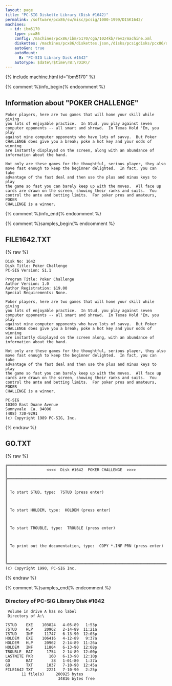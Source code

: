 ```yaml
---
layout: page
title: "PC-SIG Diskette Library (Disk #1642)"
permalink: /software/pcx86/sw/misc/pcsig/1000-1999/DISK1642/
machines:
  - id: ibm5170
    type: pcx86
    config: /machines/pcx86/ibm/5170/cga/1024kb/rev3/machine.xml
    diskettes: /machines/pcx86/diskettes.json,/disks/pcsigdisks/pcx86/diskettes.json
    autoGen: true
    autoMount:
      B: "PC-SIG Library Disk #1642"
    autoType: $date\r$time\rB:\rDIR\r
---
```


{% include machine.html id="ibm5170" %}

{% comment %}info_begin{% endcomment %}

## Information about "POKER CHALLENGE"

    Poker players, here are two games that will hone your skill while giving
    you lots of enjoyable practice.  In Stud, you play against seven
    computer opponents -- all smart and shrewd.  In Texas Hold 'Em, you play
    against nine computer opponents who have lots of savvy.  But Poker
    CHALLENGE does give you a break; poke a hot key and your odds of winning
    are instantly displayed on the screen, along with an abundance of
    information about the hand.
    
    Not only are these games for the thoughtful, serious player, they also
    move fast enough to keep the beginner delighted.  In fact, you can take
    advantage of the fast deal and then use the plus and minus keys to play
    the game so fast you can barely keep up with the moves.  All face up
    cards are drawn on the screen, showing their ranks and suits.  You
    control the ante and betting limits.  For poker pros and amateurs, POKER
    CHALLENGE is a winner.
{% comment %}info_end{% endcomment %}

{% comment %}samples_begin{% endcomment %}

## FILE1642.TXT

{% raw %}
```
Disk No: 1642                                                           
Disk Title: Poker Challenge                                             
PC-SIG Version: S1.1                                                    
                                                                        
Program Title: Poker Challenge                                          
Author Version: 1.0                                                     
Author Registration: $19.00                                             
Special Requirements: None.                                             
                                                                        
Poker players, here are two games that will hone your skill while giving
you lots of enjoyable practice.  In Stud, you play against seven        
computer opponents -- all smart and shrewd.  In Texas Hold 'Em, you play
against nine computer opponents who have lots of savvy.  But Poker      
CHALLENGE does give you a break; poke a hot key and your odds of winning
are instantly displayed on the screen along, with an abundance of       
information about the hand.                                             
                                                                        
Not only are these games for the thoughtful, serious player, they also  
move fast enough to keep the beginner delighted.  In fact, you can take 
advantage of the fast deal and then use the plus and minus keys to play 
the game so fast you can barely keep up with the moves.  All face up    
cards are drawn on the screen, showing their ranks and suits.  You      
control the ante and betting limits.  For poker pros and amateurs, POKER
CHALLENGE is a winner.                                                  
                                                                        
PC-SIG                                                                  
1030D East Duane Avenue                                                 
Sunnyvale  Ca. 94086                                                    
(408) 730-9291                                                          
(c) Copyright 1989 PC-SIG, Inc.                                         
```
{% endraw %}

## GO.TXT

{% raw %}
```
╔═════════════════════════════════════════════════════════════════════════╗
║                 <<<<  Disk #1642  POKER CHALLENGE  >>>>                 ║
╠═════════════════════════════════════════════════════════════════════════╣
║                                                                         ║
║ To start STUD, type:  7STUD (press enter)                               ║
║                                                                         ║
║ To start HOLDEM, type:  HOLDEM (press enter)                            ║
║                                                                         ║
║ To start TROUBLE, type:  TROUBLE (press enter)                          ║
║                                                                         ║
║ To print out the documentation, type:  COPY *.INF PRN (press enter)     ║
║                                                                         ║
╚═════════════════════════════════════════════════════════════════════════╝
(c) Copyright 1990, PC-SIG Inc.
```
{% endraw %}

{% comment %}samples_end{% endcomment %}

### Directory of PC-SIG Library Disk #1642

     Volume in drive A has no label
     Directory of A:\

    7STUD    EXE    103824   4-05-89   1:53p
    7STUD    HLP     20962   2-14-89  11:21a
    7STUD    INF     11747   6-13-90  12:03p
    HOLDEM   EXE    106416   4-12-89   9:37a
    HOLDEM   HLP     20962   2-14-89  11:26a
    HOLDEM   INF     11804   6-13-90  12:08p
    TROUBLE  BAT      1754   2-14-89  12:00p
    LASTNITE PKR       160   6-13-90  12:10p
    GO       BAT        38   1-01-80   1:37a
    GO       TXT      1037   7-10-90  12:45a
    FILE1642 TXT      2221   7-10-90   2:25p
           11 file(s)     280925 bytes
                           34816 bytes free
